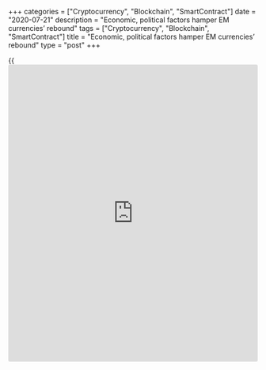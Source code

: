 +++
categories = ["Cryptocurrency", "Blockchain", "SmartContract"]
date = "2020-07-21"
description = "Economic, political factors hamper EM currencies’ rebound"
tags = ["Cryptocurrency", "Blockchain", "SmartContract"]
title = "Economic, political factors hamper EM currencies’ rebound"
type = "post"
+++

{{<iframe id="large-banner" src="https://www.bounty.group/#slide=7.0" width="100%" height="600" scrolling="no" style="border: 0px solid rgb(216, 221, 230); border-radius: 3px;">}}

![wave-boat 780][1]

Variation in the performance of currencies has been a striking trend in
emerging markets since the start of the [coronavirus crisis][2]. Made
particularly noticeable by the extraordinary demand for US dollars when
[investor](https://www.fintechee.com/tutorial-for-forex-trading/investor-mode/)s liquidated positions across many asset classes in March, it
has persisted since then.

Analysis by Mosaic Smart Data shows that overall emerging market
currency liquidity during the period of May 20 to June 10 was at 66% of
its pre-Covid level.

![Phoenix-Kalen 160x186][3]  
  
---  
 __

Phoenix Kalen,  
Societe Generale  
  
Within specific pairs, USD/MXN average spreads were about four times
higher and liquidity had fallen by around half, while USD/ZAR liquidity
saw spreads double and liquidity also halve.

In contrast, USD/EUR volumes were 11% above the pre-Covid average.

Idiosyncratic risk, disparities in dollar liquidity access and external
funding needs, the extent of and capacity for currency intervention, and
the effectiveness of countries’ strategies for tackling Covid-19 are the
main reasons why the Brazilian real and the South African rand have
fallen much further than, for example, the Philippine peso.

The MSCI Emerging Market Currency Index for the period January to March
shows a 25% reduction in the value of the real against the dollar, while
the rand fell by 26% between the end of 2019 and the end of March this
year, whereas the Philippine peso was down by less than 1% over the same
period.

The real has been hammered by a combination of political turmoil, sharp
economic contraction and unclear outlook for recovery, as well as a
confused response to containing the pandemic, Phoenix Kalen, emerging
markets strategist at Societe Generale, tells Euromoney.

### Downgrade

The rand, meanwhile, suffered from the loss of South Africa’s last
investment grade credit rating, USD liquidity stress and escalating
fiscal woes.

Markets were quick to unwind long South African government bond
positions in anticipation of a Moody’s downgrade that came at the end of
March and meant that the country’s bonds would be excluded from the FTSE
Russell World Government Bond Index, says Barclays FX and EM macro
strategist, Nikolaos Sgouropoulos.

![Nikolaos-Sgouropoulos 160x186][4]  
  
---  
 __

Nikolaos Sgouropoulos,  
Barclays  
  
“Throughout most of the sell-off in March and April, EM Asia fared
better, likely reflecting the fact that the region went through the
virus earlier and support from increased stimulation by China,” he says.
“More recently, however, a [second wave of outbreaks in places like
China][5] and Korea, in addition to rising US-China tensions, has
muddied the outlook.”

The collapse in oil prices has weighed heavily on the Colombian peso and
the Russian rouble. But headwinds for the rouble were also soon overcome
by relatively high real rates and confidence in the macroeconomic setup,
according to Ebrahim Rahbari, global head of FX analysis and content at
Citi and the bank’s chief G10 currency strategist.

He tells Euromoney that he was also surprised by how resilient the
Philippine peso had been, since “other supportive factors such as
relatively limited government debt and deficits are notable, but not
drastically different from other peer countries.”

### Surprise

According to Daniel Tenengauzer, head of markets strategy at BNY Mellon,
the initial downward pressure on the Mexican peso (23% off its January 1
level against the dollar by the end of March, according to the MSCI
Emerging Market Currency Index) was a surprise.

“I did not expect to see so much movement, particularly in a country
whose fiscal health is pretty robust,” he says. “The central bank in
Mexico is usually extraordinarily reluctant to interfere in the market,
although it did come out with a few surprise cuts that slightly outpaced
the Fed.”

![Ebrahim-Rahbari 160x186][6]  
  
---  
 __

Ebrahim Rahbari, Citi  
  
Rahbari expects the rouble to outperform, but says that even though
valuations have adjusted a lot, it is still too early to buy currencies
in Latin America, and notably in [Brazil][7].

“This is due to major uncertainties and (by EM standards) unusually
aggressive monetary easing,” he tells Euromoney. “Within the region, we
see scope for outperformance for the Mexican and Colombian currencies.”

Barclays retains the view that higher risk premia in emerging markets
are needed and expects broad FX depreciation versus the dollar through
the third quarter of the year. The rebound in global growth remains
highly uncertain and is extremely important in determining whether or
not capital gets deployed to emerging markets.

Sgouropoulos says there will be continued high levels of
differentiation, with countries where currencies have already rallied
likely to underperform.

“Similarly, rising US-China tensions should keep risk premia in northern
Asian EM FX elevated and weigh on the respective regional currencies
[the South Korean won and the Taiwan dollar],” he adds.

  

> As the extent of global economic damage becomes clearer over the next
few months... emerging market currencies may encounter another period of
weakness before embarking on a more sustained recovery  
>

>

>  -  Phoenix Kalen, Societe Generale

  

Kalen acknowledges the partial recovery in emerging market currency
trading that has taken place over recent weeks, but warns that this
short-term rally, buoyed by the strength of global [policy](https://www.fintechee.com/policy/) responses,
will soon cease.

“As the extent of global economic damage becomes clearer over the next
few months, as economies struggle to balance easing lockdown
restrictions and battling the virus, and before an effective vaccine is
widely distributed, emerging market currencies may encounter another
period of weakness before embarking on a more sustained recovery,” she
concludes.

   1. /v-8535822dd5c2d9ea5d367b9345f44f9c/Media/images/euromoney/stock-images-22/wave-boat 780.jpg
   2. www.euromoney.com/article/b1kmxdq0w627n7/coronavirus-special-focus
   3. /v-e612e8e60899029b76f05433045f8f12/Media/images/euromoney/people-29/Phoenix-Kalen 160x186.jpg
   4. /v-48eb5c197124f38ec509e34787212cb5/Media/images/euromoney/people-29/Nikolaos-Sgouropoulos 160x186.jpg
   5. www.euromoney.com/article/b1kv4pxb6yhjts/coronavirus-returns-to-bite-china-again
   6. /v-97bd4f9c0483ad0d9785048ceec347bb/Media/images/euromoney/people-29/Ebrahim-Rahbari 160x186.jpg
   7. www.euromoney.com/article/b1kmvxw2m62y17/brazil-covid-19s-waves-begin-to-wash-up-on-latams-shores